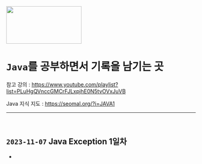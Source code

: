 <img src="https://venturebeat.com/wp-content/uploads/2015/12/oracle-java-e1450723340931.jpg?w=1200&strip=all" width="200" height="100">

# `Java`를 공부하면서 기록을 남기는 곳

참고 강의 : https://www.youtube.com/playlist?list=PLuHgQVnccGMCrFJLxpjhE0N5tvOVxJuVB

Java 지식 지도 : https://seomal.org/?i=JAVA1

<hr><br>

## `2023-11-07` Java Exception 1일차
- 


<br>
